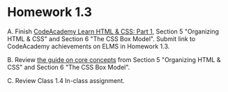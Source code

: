 # Homework 1.3
A. Finish [CodeAcademy Learn HTML & CSS: Part 1](https://www.codecademy.com/learn/learn-html-css), Section 5 "Organizing HTML & CSS" and Section 6 "The CSS Box Model". Submit link to CodeAcademy achievements on ELMS in Homework 1.3.

B. Review [the guide on core concepts](../../guides/week-1/guide-homework-1.3.md) from Section 5 "Organizing HTML & CSS" and Section 6 "The CSS Box Model".

C. Review Class 1.4 In-class assignment.
